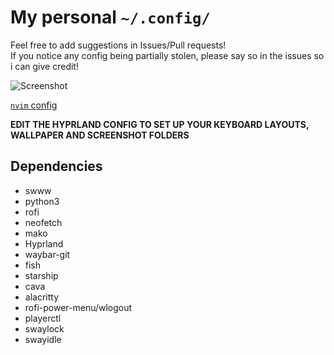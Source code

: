 # My personal `~/.config/`
Feel free to add suggestions in Issues/Pull requests! <br>
If you notice any config being partially stolen, please say so in the issues so i can give credit!

![Screenshot](https://user-images.githubusercontent.com/30912893/200399806-a26ad450-fdf7-46fa-ae5d-00a01726d251.png)


[`nvim` config](https://github.com/demperor-music/nvim-config)

**EDIT THE HYPRLAND CONFIG TO SET UP YOUR KEYBOARD LAYOUTS, WALLPAPER AND SCREENSHOT FOLDERS**

## Dependencies
- swww
- python3
- rofi
- neofetch
- mako
- Hyprland
- waybar-git
- fish
- starship
- cava
- alacritty
- rofi-power-menu/wlogout
- playerctl
- swaylock
- swayidle
